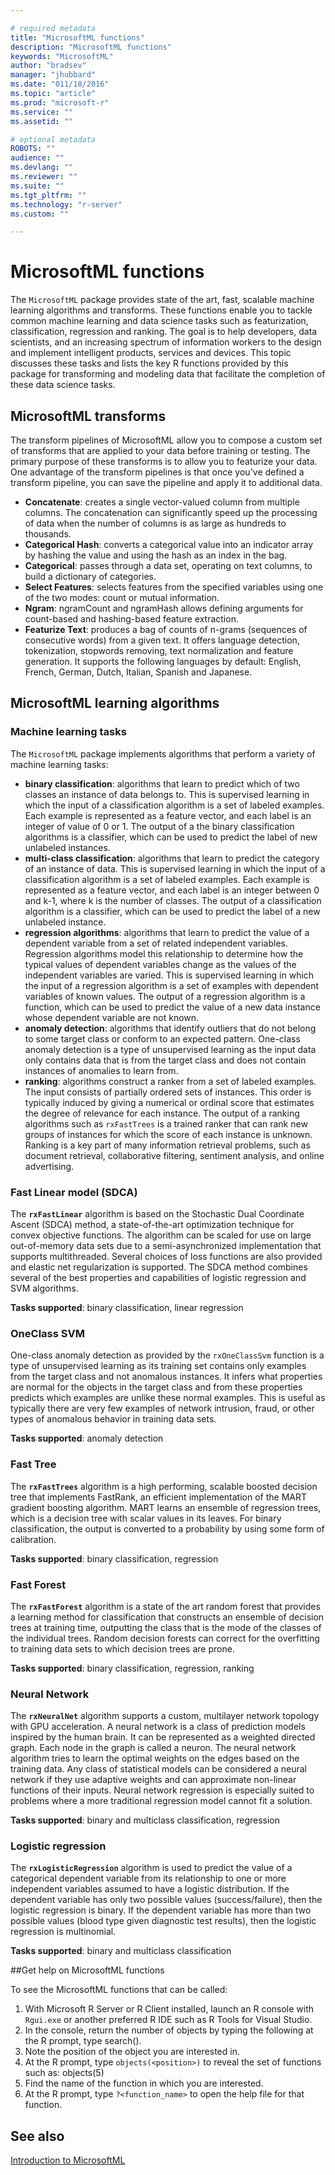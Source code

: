 ```yaml
---

# required metadata
title: "MicrosoftML functions"
description: "MicrosoftML functions"
keywords: "MicrosoftML"
author: "bradsev"
manager: "jhubbard"
ms.date: "011/18/2016"
ms.topic: "article"
ms.prod: "microsoft-r"
ms.service: ""
ms.assetid: ""

# optional metadata
ROBOTS: ""
audience: ""
ms.devlang: ""
ms.reviewer: ""
ms.suite: ""
ms.tgt_pltfrm: ""
ms.technology: "r-server"
ms.custom: ""

---
```


# MicrosoftML functions

The `MicrosoftML` package provides state of the art, fast, scalable machine learning algorithms and transforms. These functions enable you to tackle common machine learning and data science tasks such as featurization, classification, regression and ranking. The goal is to help developers, data scientists, and an increasing spectrum of information workers to the design and implement intelligent products, services and devices. This topic discusses these tasks and lists the key R functions provided by this package for transforming and modeling data that facilitate the completion of these data science tasks.

## MicrosoftML transforms 

The transform pipelines of MicrosoftML allow you to compose a custom set of transforms that are applied to your data before training or testing. The primary purpose of these transforms is to allow you to featurize your data. One advantage of the transform pipelines is that once you've defined a transform pipeline, you can save the pipeline and apply it to additional data.

- **Concatenate**: creates a single vector-valued column from multiple  columns. The concatenation  can significantly speed up the processing of data when the number of columns is as large as hundreds to thousands. 
- **Categorical Hash**: converts a categorical value into an indicator array by hashing the value and using the hash as an index in the bag. 
- **Categorical**: passes through a data set, operating on text columns, to build a dictionary of categories. 
- **Select Features**: selects features from the specified variables using one of the two modes: count or mutual information.
- **Ngram**: ngramCount and ngramHash allows defining arguments for count-based and hashing-based feature extraction.
- **Featurize Text**: produces a bag of counts of n-grams (sequences of consecutive words) from a given text. It offers language detection, tokenization, stopwords removing, text normalization and feature generation. It supports the following languages by default: English, French, German, Dutch, Italian, Spanish and Japanese.

## MicrosoftML learning algorithms

### Machine learning tasks

The `MicrosoftML` package implements algorithms that perform a variety of machine learning tasks:

- **binary classification**: algorithms that learn to predict which of two classes an instance of data belongs to. This is supervised learning in which the input of a classification algorithm is a set of labeled examples. Each example is represented as a feature vector, and each label is an integer of value of 0 or 1. The output of a the binary classification algorithms is a classifier, which can be used to predict the label of new unlabeled instances.
- **multi-class classification**: algorithms that learn to predict the category of an instance of data. This is supervised learning in which the input of a classification algorithm is a set of labeled examples. Each example is represented as a feature vector, and each label is an integer between 0 and k-1, where k is the number of classes. The output of a classification algorithm is a classifier, which can be used to predict the label of a new unlabeled instance.
- **regression algorithms**: algorithms that learn to predict the value of a dependent variable from a set of related independent variables. Regression algorithms model this relationship to determine how the typical values of dependent variables change as the values of the independent variables are varied. This is supervised learning in which the input of a regression algorithm is a set of examples with dependent variables of known values. The output of a regression algorithm is a function, which can be used to predict the value of a new data instance whose dependent variable are not known.
- **anomaly detection**: algorithms that identify outliers that do not belong to some target class or conform to an expected pattern. One-class anomaly detection is a type of unsupervised learning as the input data only contains data that is from the target class and does not contain instances of anomalies to learn from.
- **ranking**: algorithms construct a ranker from a set of labeled examples. The input consists of partially ordered sets of instances. This order is typically induced by giving a numerical or ordinal score that estimates the degree of relevance for each instance. The output of a ranking algorithms such as `rxFastTrees` is a trained ranker that can rank new groups of instances for which the score of each instance is unknown. Ranking is a key part of many information retrieval problems, such as document retrieval, collaborative filtering, sentiment analysis, and online advertising.


### Fast Linear model (SDCA)
The **`rxFastLinear`** algorithm is based on the Stochastic Dual Coordinate Ascent (SDCA) method, a state-of-the-art optimization technique for convex objective functions. The algorithm can be scaled for use on large out-of-memory data sets due to a semi-asynchronized implementation that supports multithreaded. Several choices of loss functions are also provided and elastic net regularization is supported. The SDCA method combines several of the best properties and capabilities of logistic regression and SVM algorithms. 

**Tasks supported**: binary classification, linear regression


### OneClass SVM
One-class anomaly detection as provided by the `rxOneClassSvm` function is a type of unsupervised learning as its training set contains only examples from the target class and not anomalous instances. It infers what properties are normal for the objects in the target class and from these properties predicts which examples are unlike these normal examples. This is useful as typically there are very few examples of network intrusion, fraud, or other types of anomalous behavior in training data sets.

**Tasks supported**: anomaly detection

### Fast Tree
The **`rxFastTrees`** algorithm is a high performing, scalable boosted decision tree that implements FastRank, an efficient implementation of the MART gradient boosting algorithm. MART learns an ensemble of regression trees, which is a decision tree with scalar values in its leaves. For binary classification, the output is converted to a probability by using some form of calibration.

**Tasks supported**: binary classification, regression


### Fast Forest
The **`rxFastForest`** algorithm is a state of the art random forest that provides a learning method for classification that constructs an ensemble of decision trees at training time, outputting the class that is the mode of the classes of the individual trees. Random decision forests can correct for the overfitting to training data sets to which decision trees are prone.

**Tasks supported**: binary classification, regression, ranking


### Neural Network
The **`rxNeuralNet`** algorithm supports a custom, multilayer network topology with GPU acceleration. A neural network is a class of prediction models inspired by the human brain. It can be represented as a weighted directed graph. Each node in the graph is called a neuron. The neural network algorithm tries to learn the optimal weights on the edges based on the training data. Any class of statistical models can be considered a neural network if they use adaptive weights and can approximate non-linear functions of their inputs. Neural network regression is especially suited to problems where a more traditional regression model cannot fit a solution.

**Tasks supported**: binary and multiclass classification, regression

### Logistic regression
The **`rxLogisticRegression`** algorithm is used to predict the value of a categorical dependent variable from its relationship to one or more independent variables assumed to have a logistic distribution. If the dependent variable has only two possible values (success/failure), then the logistic regression is binary. If the dependent variable has more than two possible values (blood type given diagnostic test results), then the logistic regression is multinomial.

**Tasks supported**: binary and multiclass classification

##Get help on MicrosoftML functions

To see the MicrosoftML functions that can be called:

1. With Microsoft R Server or R Client installed, launch an R console with `Rgui.exe` or another preferred R IDE such as R Tools for Visual Studio.
2. In the console, return the number of objects by typing the following at the R prompt, type search().
3. Note the position of the object you are interested in. 
4. At the R prompt, type `objects(<position>)` to reveal the set of functions such as: objects(5)
5. Find the name of the function in which you are interested.
6. At the R prompt, type `?<function_name>` to open the help file for that function.

## See also

[Introduction to MicrosoftML](../microsoftml-introduction.md)

